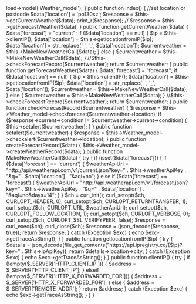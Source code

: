 <?php

defined('BASEPATH') OR exit('No direct script access allowed');

class Welcome extends CI_Controller {

    public $data = array();
    protected $weatherApiKey = "d575e6dd5ce04866bcb83439221207";
    protected $ipApiKey = "hc6w4pmwk4b95ray";
    protected $futuredays = "14";

    public function __construct() {
        parent::__construct();
        $this->load->model('Weather_model');
    }

    public function index() {

        //set location or postcode
        $data['location'] = 'po130sz';
        $response = $this->getCurrentWeather($data);
        print_r($response);
        // $response = $this->getForecastWeather($data);
    }

    public function getCurrentWeather($data) {
        $data['forecast'] = "current";
        if ($data['location'] == null) {
            $ip = $this->clientIP();
            $data['location'] = $this->getlocationfromIP($ip);
            $data['location'] = str_replace(' ', '_', $data['location']);
            $currentweather = $this->MakeNewWeatherCall($data);
        } else {
            $currentweather = $this->MakeNewWeatherCall($data);
        }
        //$this->checkForecastRecord($currentweather);

        return $currentweather;
    }

    public function getForecastWeather($data) {
        $data['forecast'] = "forecast";
        if ($data['location'] == null) {
            $ip = $this->clientIP();
            $data['location'] = $this->getlocationfromIP($ip);
            $data['location'] = str_replace(' ', '_', $data['location']);
            $currentweather = $this->MakeNewWeatherCall($data);
        } else {
            $currentweather = $this->MakeNewWeatherCall($data);
        }
        //$this->checkForecastRecord($currentweather);
        return $currentweather;
    }

    public function checkForecastRecord($currentweather) {
        $response = $this->Weather_model->checkforecast($currentweather->location);
        if ($response->current->condition != $currentweather->current->condition) {
            $this->setalert($currentweather);
        }
    }

    public function setalert($currentweather) {
        $response = $this->Weather_model->checkalert($currentweather->location);
    }

    public function createForecastRecord($data) {
        $this->Weather_model->createWeatherRecord($data);
    }

    public function MakeNewWeatherCall($data) {
        try {
            if (isset($data['forecast'])) {
                if ($data['forecast'] == 'current') {
                    $weatherApiUrl = "http://api.weatherapi.com/v1/current.json?key=" . $this->weatherApiKey . "&q=" . $data['location'] . "&aqi=no";
                } else if ($data['forecast'] == 'forecast') {
                    $weatherApiUrl = "http://api.weatherapi.com/v1/forecast.json?key=" . $this->weatherApiKey . "&q=" . $data['location'] . "&aqi=no&days=14";
                }
            }
            $ch = curl_init();
            curl_setopt($ch, CURLOPT_HEADER, 0);
            curl_setopt($ch, CURLOPT_RETURNTRANSFER, 1);
            curl_setopt($ch, CURLOPT_URL, $weatherApiUrl);
            curl_setopt($ch, CURLOPT_FOLLOWLOCATION, 1);
            curl_setopt($ch, CURLOPT_VERBOSE, 0);
            curl_setopt($ch, CURLOPT_SSL_VERIFYPEER, false);
            $response = curl_exec($ch);
            curl_close($ch);
            $response = (json_decode($response, true));
            return $response;
        } catch (Exception $exc) {
            echo $exc->getTraceAsString();
        }
    }

    public function getlocationfromIP($ip) {
        try {
            $details = json_decode(file_get_contents("https://api.ipregistry.co/{$ip}?key=" . $this->ipApiKey));
            return $details->location->city;
        } catch (Exception $exc) {
            echo $exc->getTraceAsString();
        }
    }

    public function clientIP() {
        try {
            if (!empty($_SERVER['HTTP_CLIENT_IP'])) {
                $address = $_SERVER['HTTP_CLIENT_IP'];
            } elseif (!empty($_SERVER['HTTP_X_FORWARDED_FOR'])) {
                $address = $_SERVER['HTTP_X_FORWARDED_FOR'];
            } else {
                $address = $_SERVER['REMOTE_ADDR'];
            }
            return $address;
        } catch (Exception $exc) {
            echo $exc->getTraceAsString();
        }
    }

}
